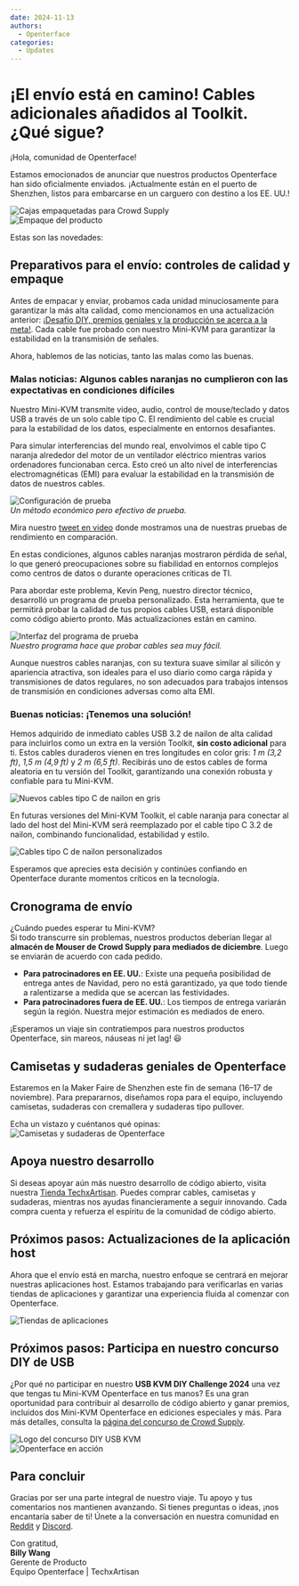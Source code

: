 ```yaml
---
date: 2024-11-13
authors:
  - Openterface
categories:
  - Updates
---
```


# ¡El envío está en camino! Cables adicionales añadidos al Toolkit. ¿Qué sigue?

¡Hola, comunidad de Openterface!

Estamos emocionados de anunciar que nuestros productos Openterface han sido oficialmente enviados. ¡Actualmente están en el puerto de Shenzhen, listos para embarcarse en un carguero con destino a los EE. UU.!

![Cajas empaquetadas para Crowd Supply](../pic/241107-s.jpeg)  
![Empaque del producto](../pic/241107-p.jpg)

Estas son las novedades:

## Preparativos para el envío: controles de calidad y empaque

Antes de empacar y enviar, probamos cada unidad minuciosamente para garantizar la más alta calidad, como mencionamos en una actualización anterior: [¡Desafío DIY, premios geniales y la producción se acerca a la meta!](https://www.crowdsupply.com/techxartisan/openterface-mini-kvm/updates/diy-challenge-cool-prizes-and-production-nears-the-finish-line). Cada cable fue probado con nuestro Mini-KVM para garantizar la estabilidad en la transmisión de señales.

Ahora, hablemos de las noticias, tanto las malas como las buenas.

### Malas noticias: Algunos cables naranjas no cumplieron con las expectativas en condiciones difíciles

Nuestro Mini-KVM transmite video, audio, control de mouse/teclado y datos USB a través de un solo cable tipo C. El rendimiento del cable es crucial para la estabilidad de los datos, especialmente en entornos desafiantes.

Para simular interferencias del mundo real, envolvimos el cable tipo C naranja alrededor del motor de un ventilador eléctrico mientras varios ordenadores funcionaban cerca. Esto creó un alto nivel de interferencias electromagnéticas (EMI) para evaluar la estabilidad en la transmisión de datos de nuestros cables.

![Configuración de prueba](../pic/241107-0.jpg)  
*Un método económico pero efectivo de prueba.*

Mira nuestro [tweet en video](https://x.com/TechxArtisan/status/1856559677296816347) donde mostramos una de nuestras pruebas de rendimiento en comparación.

En estas condiciones, algunos cables naranjas mostraron pérdida de señal, lo que generó preocupaciones sobre su fiabilidad en entornos complejos como centros de datos o durante operaciones críticas de TI.

Para abordar este problema, Kevin Peng, nuestro director técnico, desarrolló un programa de prueba personalizado. Esta herramienta, que te permitirá probar la calidad de tus propios cables USB, estará disponible como código abierto pronto. Más actualizaciones están en camino.

![Interfaz del programa de prueba](../pic/241107-1.jpg)  
*Nuestro programa hace que probar cables sea muy fácil.*

Aunque nuestros cables naranjas, con su textura suave similar al silicón y apariencia atractiva, son ideales para el uso diario como carga rápida y transmisiones de datos regulares, no son adecuados para trabajos intensos de transmisión en condiciones adversas como alta EMI.

### Buenas noticias: ¡Tenemos una solución!

Hemos adquirido de inmediato cables USB 3.2 de nailon de alta calidad para incluirlos como un extra en la versión Toolkit, **sin costo adicional** para ti. Estos cables duraderos vienen en tres longitudes en color gris: *1 m (3,2 ft)*, *1,5 m (4,9 ft)* y *2 m (6,5 ft)*. Recibirás uno de estos cables de forma aleatoria en tu versión del Toolkit, garantizando una conexión robusta y confiable para tu Mini-KVM.

![Nuevos cables tipo C de nailon en gris](../pic/241107-2.jpg)

En futuras versiones del Mini-KVM Toolkit, el cable naranja para conectar al lado del host del Mini-KVM será reemplazado por el cable tipo C 3.2 de nailon, combinando funcionalidad, estabilidad y estilo.

![Cables tipo C de nailon personalizados](../pic/241107-3.jpg)

Esperamos que aprecies esta decisión y continúes confiando en Openterface durante momentos críticos en la tecnología.

## Cronograma de envío

¿Cuándo puedes esperar tu Mini-KVM?  
Si todo transcurre sin problemas, nuestros productos deberían llegar al **almacén de Mouser de Crowd Supply para mediados de diciembre**. Luego se enviarán de acuerdo con cada pedido.

- **Para patrocinadores en EE. UU.**: Existe una pequeña posibilidad de entrega antes de Navidad, pero no está garantizado, ya que todo tiende a ralentizarse a medida que se acercan las festividades.
- **Para patrocinadores fuera de EE. UU.**: Los tiempos de entrega variarán según la región. Nuestra mejor estimación es mediados de enero.

¡Esperamos un viaje sin contratiempos para nuestros productos Openterface, sin mareos, náuseas ni jet lag! 😃

## Camisetas y sudaderas geniales de Openterface

Estaremos en la Maker Faire de Shenzhen este fin de semana (16–17 de noviembre). Para prepararnos, diseñamos ropa para el equipo, incluyendo camisetas, sudaderas con cremallera y sudaderas tipo pullover.

Echa un vistazo y cuéntanos qué opinas:  
![Camisetas y sudaderas de Openterface](../pic/241107-c.jpg)

## Apoya nuestro desarrollo

Si deseas apoyar aún más nuestro desarrollo de código abierto, visita nuestra [Tienda TechxArtisan](https://shop.techxartisan.com/). Puedes comprar cables, camisetas y sudaderas, mientras nos ayudas financieramente a seguir innovando. Cada compra cuenta y refuerza el espíritu de la comunidad de código abierto.

## Próximos pasos: Actualizaciones de la aplicación host

Ahora que el envío está en marcha, nuestro enfoque se centrará en mejorar nuestras aplicaciones host. Estamos trabajando para verificarlas en varias tiendas de aplicaciones y garantizar una experiencia fluida al comenzar con Openterface.

![Tiendas de aplicaciones](../pic/241107-4.png)

## Próximos pasos: Participa en nuestro concurso DIY de USB

¿Por qué no participar en nuestro **USB KVM DIY Challenge 2024** una vez que tengas tu Mini-KVM Openterface en tus manos? Es una gran oportunidad para contribuir al desarrollo de código abierto y ganar premios, incluidos dos Mini-KVM Openterface en ediciones especiales y más. Para más detalles, consulta la [página del concurso de Crowd Supply](https://www.crowdsupply.com/techxartisan/usb-kvm-diy-challenge-2024).

![Logo del concurso DIY USB KVM](pic/usb-kvm-diy-2024-logo.svg)  
![Openterface en acción](pic/openterface-241017-03_jpg_md-xl.jpg)

## Para concluir

Gracias por ser una parte integral de nuestro viaje. Tu apoyo y tus comentarios nos mantienen avanzando. Si tienes preguntas o ideas, ¡nos encantaría saber de ti! Únete a la conversación en nuestra comunidad en [Reddit](https://openterface.com/reddit) y [Discord](https://openterface.com/discord).

Con gratitud,  
**Billy Wang**  
Gerente de Producto  
Equipo Openterface | TechxArtisan
